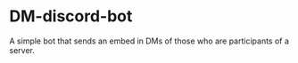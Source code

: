 # DM-discord-bot
A simple bot that sends an embed in DMs of those who are participants of a server.
